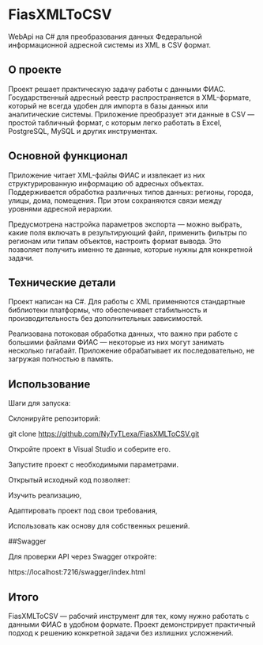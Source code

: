 # FiasXMLToCSV

WebApi на C# для преобразования данных Федеральной информационной адресной системы из XML в CSV формат.

## О проекте

Проект решает практическую задачу работы с данными ФИАС. Государственный адресный реестр распространяется в XML-формате, который не всегда удобен для импорта в базы данных или аналитические системы. Приложение преобразует эти данные в CSV — простой табличный формат, с которым легко работать в Excel, PostgreSQL, MySQL и других инструментах.

## Основной функционал

Приложение читает XML-файлы ФИАС и извлекает из них структурированную информацию об адресных объектах. Поддерживается обработка различных типов данных: регионы, города, улицы, дома, помещения. При этом сохраняются связи между уровнями адресной иерархии.

Предусмотрена настройка параметров экспорта — можно выбрать, какие поля включать в результирующий файл, применить фильтры по регионам или типам объектов, настроить формат вывода. Это позволяет получить именно те данные, которые нужны для конкретной задачи.

## Технические детали

Проект написан на C#. Для работы с XML применяются стандартные библиотеки платформы, что обеспечивает стабильность и производительность без дополнительных зависимостей.

Реализована потоковая обработка данных, что важно при работе с большими файлами ФИАС — некоторые из них могут занимать несколько гигабайт. Приложение обрабатывает их последовательно, не загружая полностью в память.

## Использование

Шаги для запуска:

Склонируйте репозиторий:

git clone https://github.com/NyTyTLexa/FiasXMLToCSV.git

Откройте проект в Visual Studio и соберите его.

Запустите проект с необходимыми параметрами.

Открытый исходный код позволяет:

Изучить реализацию,

Адаптировать проект под свои требования,

Использовать как основу для собственных решений.

##Swagger

Для проверки API через Swagger откройте:

https://localhost:7216/swagger/index.html

## Итого

FiasXMLToCSV — рабочий инструмент для тех, кому нужно работать с данными ФИАС в удобном формате. Проект демонстрирует практичный подход к решению конкретной задачи без излишних усложнений.
